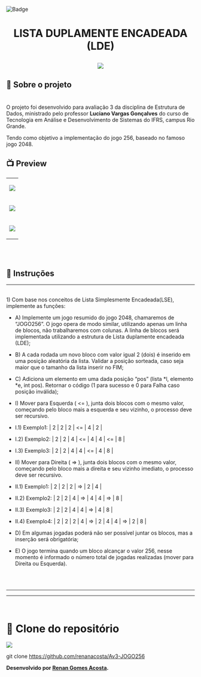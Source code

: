 ![Badge](https://img.shields.io/badge/Avaliação_3-Lista_Duplamente_Encadeada-%237159c1?style=for-the-badge&logo=ghost)
# <p align="center">**LISTA DUPLAMENTE ENCADEADA (LDE)**</p>

<p align="center">
<img src="https://user-images.githubusercontent.com/36648528/168410786-c0f33ec4-b3ff-4eb0-8174-da511738b2b9.png">
</p>

## 📖 Sobre o projeto
#  
O projeto foi desenvolvido para avaliação 3 da disciplina de Estrutura de Dados, ministrado pelo professor **Luciano Vargas Gonçalves** do curso de Tecnologia em Análise e Desenvolvimento de Sistemas do IFRS, campus Rio Grande.

Tendo como objetivo a implementação do jogo 256, baseado no famoso jogo 2048.

## 📺 Preview

<table border="0" align="center">
<tr>
<td align="center">
<p align="center">
<img src="https://user-images.githubusercontent.com/36648528/168410215-f4db8e60-2ad1-4d92-9757-7be7f1fe2b78.png">
</p>
</td>
</tr>
 
<tr>
<td align="center">
<p align="center">
<img src="https://user-images.githubusercontent.com/36648528/168410841-2db42664-fafc-4328-a6db-be7a946a6c5f.png">
</p>
</td>
</tr>
 
<tr>
<td align="center">
<p align="center">
<img src="https://user-images.githubusercontent.com/36648528/168410231-18011624-c2d4-4956-ae33-c93fb850a121.png">
</p>
</td>
</tr>

</table>

<br><br>
## 📖 Instruções
---
<br>
1) Com base nos conceitos de Lista Simplesmente Encadeada(LSE), implemente as funções:

- A) Implemente um jogo resumido do jogo 2048, chamaremos de “JOGO256”. O jogo opera de modo similar, utilizando apenas um linha de blocos, não trabalharemos com colunas. A linha de blocos será implementada utilizando a estrutura de Lista duplamente encadeada (LDE);

- B) A cada rodada um novo bloco com valor igual 2 (dois) é inserido em uma posição aleatória da lista. Validar a posição sorteada, caso seja maior que o tamanho da lista inserir no FIM;

- C) Adiciona um elemento em uma dada posição “pos” (lista *l, elemento *e, int pos). Retornar o código (1 para sucesso e 0 para Falha caso posição inválida);

- I) Mover para Esquerda ( <= ), junta dois blocos com o mesmo valor, começando pelo bloco mais a esquerda e seu vizinho, o processo deve ser recursivo.
- I.1) Exemplo1:    | 2 | 2 | 2 | <= | 4 | 2 |
- I.2) Exemplo2:    | 2 | 2 | 4 | <= | 4 | 4 | <= | 8 |
- I.3) Exemplo3:    | 2 | 2 | 4 | 4 | <= | 4 | 8 |

- II) Mover para Direita ( => ), junta dois blocos com o mesmo valor, começando pelo bloco mais a direita e seu vizinho imediato, o processo deve ser recursivo.
- II.1) Exemplo1:   | 2 | 2 | 2 | => | 2 | 4 |
- II.2) Exemplo2:   | 2 | 2 | 4 | => | 4 | 4 | => | 8 |
- II.3) Exemplo3:   | 2 | 2 | 4 | 4 | => | 4 | 8 |
- II.4) Exemplo4:   | 2 | 2 | 2 | 4 | => | 2 | 4 | 4 | => | 2 | 8 |

- D) Em algumas jogadas poderá não ser possível juntar os blocos, mas a inserção será obrigatória;

- E) O jogo termina quando um bloco alcançar o valor 256, nesse momento é informado o número total de jogadas realizadas (mover para Direita ou Esquerda).


<br><br>

---
---
<br>

# 💾 Clone do repositório
<img src="https://img.shields.io/badge/GitHub-100000?style=for-the-badge&logo=github&logoColor=white">

git clone https://github.com/renanacosta/Av3-JOGO256


**Desenvolvido por [Renan Gomes Acosta](https://github.com/renanacosta).**



